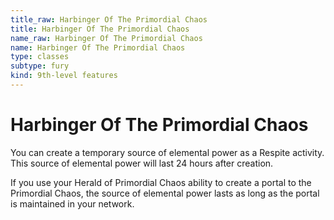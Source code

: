 ```yaml
---
title_raw: Harbinger Of The Primordial Chaos
title: Harbinger Of The Primordial Chaos
name_raw: Harbinger Of The Primordial Chaos
name: Harbinger Of The Primordial Chaos
type: classes
subtype: fury
kind: 9th-level features
---
```


# Harbinger Of The Primordial Chaos

You can create a temporary source of elemental power as a Respite activity. This source of elemental power will last 24 hours after creation.

If you use your Herald of Primordial Chaos ability to create a portal to the Primordial Chaos, the source of elemental power lasts as long as the portal is maintained in your network.
